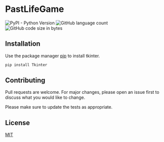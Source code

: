 # PastLifeGame

![PyPI - Python Version](https://img.shields.io/pypi/pyversions/numpy?color=yellow&logo=python&logoColor=yellow&style=plastic)
![GitHub language count](https://img.shields.io/github/languages/count/ADITYABHNDARI/PastLifeGame?style=plastic)
![GitHub code size in bytes](https://img.shields.io/github/languages/code-size/ADITYABHNDARI/PastLifeGame?color=%237af5d3&style=plastic)
## Installation

Use the package manager [pip](https://pip.pypa.io/en/stable/) to install tkinter.

```bash
pip install Tkinter
```

## Contributing
Pull requests are welcome. For major changes, please open an issue first to discuss what you would like to change.

Please make sure to update the tests as appropriate.

## License
[MIT](https://choosealicense.com/licenses/mit/)
